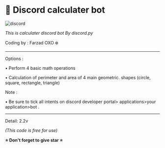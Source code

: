 # 🧮 Discord calculater bot
![discord](https://img.shields.io/badge/discord-Bot-red)

*This is calculater discord bot By discord.py*

Coding by : Farzad OXO ❄️



_____________________________________________
Options :

• Perform 4 basic math operations

• Calculation of perimeter and area of ​​4 main geometric.        shapes (circle, square, rectangle, triangle)



Note :

• Be sure to tick all intents on discord developer portal> applications>your application>bot .
_____________________________________________

Detail: 2.2v


*(This code is free for use)*

**⭐️ Don't forget to give star ⭐️**